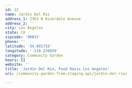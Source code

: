 ```yaml
---
id: 12
name: Jardin Del Rio
address_1: 2363 N Riverdale Avenue
address_2: ''
city: Los Angeles
state: CA
zipcode: '90031'
phone: ''
latitude: '34.091733'
longitude: '-118.234039'
category: Community Garden
hours: []
website: ''
title: 'Jardin Del Rio, Food Oasis Los Angeles'
uri: /community-garden-from-staging-api/jardin-del-rio/

---
```

